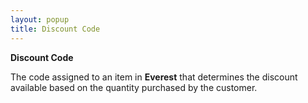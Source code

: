 ```yaml
---
layout: popup
title: Discount Code
---
```



**Discount Code**


The code assigned to an item in **Everest** that determines the discount available based on the quantity purchased by the customer.
